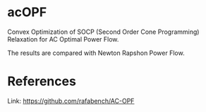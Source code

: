 # acOPF

Convex Optimization of SOCP (Second Order Cone Programming) Relaxation for AC Optimal Power Flow.

The results are compared with Newton Rapshon Power Flow.


# References

Link: https://github.com/rafabench/AC-OPF
